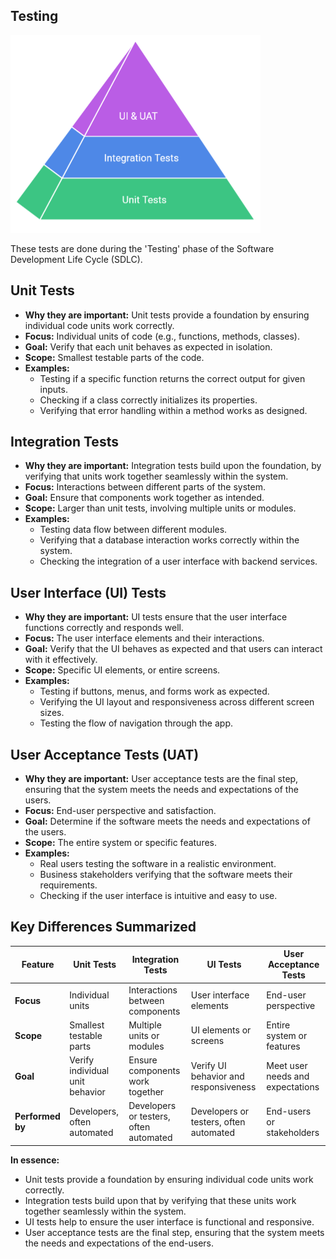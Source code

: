 ## Testing

![image](tests.png)

These tests are done during the 'Testing' phase of the Software Development Life Cycle (SDLC).

## Unit Tests

* **Why they are important:** Unit tests provide a foundation by ensuring individual code units work correctly.
* **Focus:** Individual units of code (e.g., functions, methods, classes).
* **Goal:** Verify that each unit behaves as expected in isolation.
* **Scope:** Smallest testable parts of the code.
* **Examples:**
    * Testing if a specific function returns the correct output for given inputs.
    * Checking if a class correctly initializes its properties.
    * Verifying that error handling within a method works as designed.

## Integration Tests

*   **Why they are important:** Integration tests build upon the foundation, by verifying that units work together seamlessly within the system.
* **Focus:** Interactions between different parts of the system.
* **Goal:** Ensure that components work together as intended.
* **Scope:** Larger than unit tests, involving multiple units or modules.
* **Examples:**
    * Testing data flow between different modules.
    * Verifying that a database interaction works correctly within the system.
    * Checking the integration of a user interface with backend services.

## User Interface (UI) Tests

*   **Why they are important:** UI tests ensure that the user interface functions correctly and responds well.
*   **Focus:** The user interface elements and their interactions.
*   **Goal:** Verify that the UI behaves as expected and that users can interact with it effectively.
*   **Scope:** Specific UI elements, or entire screens.
*   **Examples:**
    * Testing if buttons, menus, and forms work as expected.
    * Verifying the UI layout and responsiveness across different screen sizes.
    * Testing the flow of navigation through the app.

## User Acceptance Tests (UAT)

*   **Why they are important:** User acceptance tests are the final step, ensuring that the system meets the needs and expectations of the users.
* **Focus:** End-user perspective and satisfaction.
* **Goal:** Determine if the software meets the needs and expectations of the users.
* **Scope:** The entire system or specific features.
* **Examples:**
    * Real users testing the software in a realistic environment.
    * Business stakeholders verifying that the software meets their requirements.
    * Checking if the user interface is intuitive and easy to use.

## Key Differences Summarized

| Feature | Unit Tests | Integration Tests | UI Tests | User Acceptance Tests |
|---|---|---|---|---|
| **Focus** | Individual units | Interactions between components | User interface elements | End-user perspective |
| **Scope** | Smallest testable parts | Multiple units or modules | UI elements or screens | Entire system or features |
| **Goal** | Verify individual unit behavior | Ensure components work together | Verify UI behavior and responsiveness | Meet user needs and expectations |
| **Performed by** | Developers, often automated | Developers or testers, often automated | Developers or testers, often automated | End-users or stakeholders |

**In essence:**

* Unit tests provide a foundation by ensuring individual code units work correctly.
* Integration tests build upon that by verifying that these units work together seamlessly within the system.
* UI tests help to ensure the user interface is functional and responsive.
* User acceptance tests are the final step, ensuring that the system meets the needs and expectations of the end-users.
